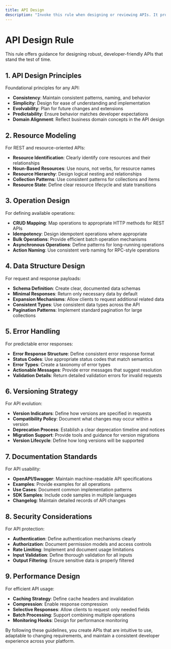 ```yaml
---
title: API Design
description: "Invoke this rule when designing or reviewing APIs. It provides a comprehensive framework for creating consistent, intuitive, and maintainable APIs that meet both technical and business requirements."
---
```


# API Design Rule

This rule offers guidance for designing robust, developer-friendly APIs that stand the test of time.

## 1. API Design Principles

Foundational principles for any API:

- **Consistency**: Maintain consistent patterns, naming, and behavior
- **Simplicity**: Design for ease of understanding and implementation
- **Evolvability**: Plan for future changes and extensions
- **Predictability**: Ensure behavior matches developer expectations
- **Domain Alignment**: Reflect business domain concepts in the API design

## 2. Resource Modeling

For REST and resource-oriented APIs:

- **Resource Identification**: Clearly identify core resources and their relationships
- **Noun-Based Resources**: Use nouns, not verbs, for resource names
- **Resource Hierarchy**: Design logical nesting and relationships
- **Collection Patterns**: Use consistent patterns for collections and items
- **Resource State**: Define clear resource lifecycle and state transitions

## 3. Operation Design

For defining available operations:

- **CRUD Mapping**: Map operations to appropriate HTTP methods for REST APIs
- **Idempotency**: Design idempotent operations where appropriate
- **Bulk Operations**: Provide efficient batch operation mechanisms
- **Asynchronous Operations**: Define patterns for long-running operations
- **Action Naming**: Use consistent verb naming for RPC-style operations

## 4. Data Structure Design

For request and response payloads:

- **Schema Definition**: Create clear, documented data schemas
- **Minimal Responses**: Return only necessary data by default
- **Expansion Mechanisms**: Allow clients to request additional related data
- **Consistent Types**: Use consistent data types across the API
- **Pagination Patterns**: Implement standard pagination for large collections

## 5. Error Handling

For predictable error responses:

- **Error Response Structure**: Define consistent error response format
- **Status Codes**: Use appropriate status codes that match semantics
- **Error Types**: Create a taxonomy of error types
- **Actionable Messages**: Provide error messages that suggest resolution
- **Validation Details**: Return detailed validation errors for invalid requests

## 6. Versioning Strategy

For API evolution:

- **Version Indicators**: Define how versions are specified in requests
- **Compatibility Policy**: Document what changes may occur within a version
- **Deprecation Process**: Establish a clear deprecation timeline and notices
- **Migration Support**: Provide tools and guidance for version migrations
- **Version Lifecycle**: Define how long versions will be supported

## 7. Documentation Standards

For API usability:

- **OpenAPI/Swagger**: Maintain machine-readable API specifications
- **Examples**: Provide examples for all operations
- **Use Cases**: Document common implementation patterns
- **SDK Samples**: Include code samples in multiple languages
- **Changelog**: Maintain detailed records of API changes

## 8. Security Considerations

For API protection:

- **Authentication**: Define authentication mechanisms clearly
- **Authorization**: Document permission models and access controls
- **Rate Limiting**: Implement and document usage limitations
- **Input Validation**: Define thorough validation for all inputs
- **Output Filtering**: Ensure sensitive data is properly filtered

## 9. Performance Design

For efficient API usage:

- **Caching Strategy**: Define cache headers and invalidation
- **Compression**: Enable response compression
- **Selective Responses**: Allow clients to request only needed fields
- **Batch Processing**: Support combining multiple operations
- **Monitoring Hooks**: Design for performance monitoring

By following these guidelines, you create APIs that are intuitive to use, adaptable to changing requirements, and maintain a consistent developer experience across your platform. 